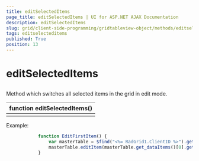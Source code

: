 ```yaml
---
title: editSelectedItems
page_title: editSelectedItems | UI for ASP.NET AJAX Documentation
description: editSelectedItems
slug: grid/client-side-programming/gridtableview-object/methods/editselecteditems
tags: editselecteditems
published: True
position: 13
---
```


# editSelectedItems



## 

Method which switches all selected items in the grid in edit mode.


|  __function editSelectedItems()__  |
| ------ |
||

Example:

````JavaScript
	        function EditFirstItem() {
	            var masterTable = $find("<%= RadGrid1.ClientID %>").get_masterTableView();
	            masterTable.editItem(masterTable.get_dataItems()[0].get_element());
	        }  
````


